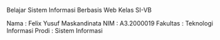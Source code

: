 Belajar Sistem Informasi Berbasis Web
Kelas SI-VB

Nama     : Felix Yusuf Maskandinata
NIM      : A3.2000019
Fakultas : Teknologi Informasi
Prodi    : Sistem Informasi